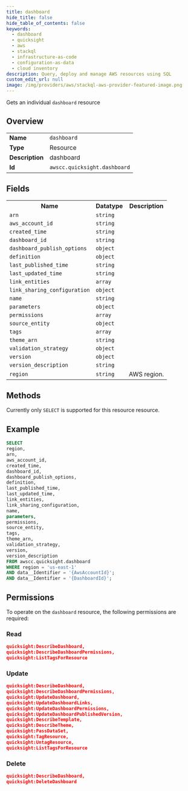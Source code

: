 ```yaml
---
title: dashboard
hide_title: false
hide_table_of_contents: false
keywords:
  - dashboard
  - quicksight
  - aws
  - stackql
  - infrastructure-as-code
  - configuration-as-data
  - cloud inventory
description: Query, deploy and manage AWS resources using SQL
custom_edit_url: null
image: /img/providers/aws/stackql-aws-provider-featured-image.png
---
```

Gets an individual <code>dashboard</code> resource

## Overview
<table><tbody>
<tr><td><b>Name</b></td><td><code>dashboard</code></td></tr>
<tr><td><b>Type</b></td><td>Resource</td></tr>
<tr><td><b>Description</b></td><td>dashboard</td></tr>
<tr><td><b>Id</b></td><td><code>awscc.quicksight.dashboard</code></td></tr>
</tbody></table>

## Fields
<table><tbody>
<tr><th>Name</th><th>Datatype</th><th>Description</th></tr>
<tr><td><code>arn</code></td><td><code>string</code></td><td></td></tr>
<tr><td><code>aws_account_id</code></td><td><code>string</code></td><td></td></tr>
<tr><td><code>created_time</code></td><td><code>string</code></td><td></td></tr>
<tr><td><code>dashboard_id</code></td><td><code>string</code></td><td></td></tr>
<tr><td><code>dashboard_publish_options</code></td><td><code>object</code></td><td></td></tr>
<tr><td><code>definition</code></td><td><code>object</code></td><td></td></tr>
<tr><td><code>last_published_time</code></td><td><code>string</code></td><td></td></tr>
<tr><td><code>last_updated_time</code></td><td><code>string</code></td><td></td></tr>
<tr><td><code>link_entities</code></td><td><code>array</code></td><td></td></tr>
<tr><td><code>link_sharing_configuration</code></td><td><code>object</code></td><td></td></tr>
<tr><td><code>name</code></td><td><code>string</code></td><td></td></tr>
<tr><td><code>parameters</code></td><td><code>object</code></td><td></td></tr>
<tr><td><code>permissions</code></td><td><code>array</code></td><td></td></tr>
<tr><td><code>source_entity</code></td><td><code>object</code></td><td></td></tr>
<tr><td><code>tags</code></td><td><code>array</code></td><td></td></tr>
<tr><td><code>theme_arn</code></td><td><code>string</code></td><td></td></tr>
<tr><td><code>validation_strategy</code></td><td><code>object</code></td><td></td></tr>
<tr><td><code>version</code></td><td><code>object</code></td><td></td></tr>
<tr><td><code>version_description</code></td><td><code>string</code></td><td></td></tr>
<tr><td><code>region</code></td><td><code>string</code></td><td>AWS region.</td></tr>

</tbody></table>

## Methods
Currently only <code>SELECT</code> is supported for this resource resource.

## Example
```sql
SELECT
region,
arn,
aws_account_id,
created_time,
dashboard_id,
dashboard_publish_options,
definition,
last_published_time,
last_updated_time,
link_entities,
link_sharing_configuration,
name,
parameters,
permissions,
source_entity,
tags,
theme_arn,
validation_strategy,
version,
version_description
FROM awscc.quicksight.dashboard
WHERE region = 'us-east-1'
AND data__Identifier = '{AwsAccountId}';
AND data__Identifier = '{DashboardId}';
```

## Permissions

To operate on the <code>dashboard</code> resource, the following permissions are required:

### Read
```json
quicksight:DescribeDashboard,
quicksight:DescribeDashboardPermissions,
quicksight:ListTagsForResource
```

### Update
```json
quicksight:DescribeDashboard,
quicksight:DescribeDashboardPermissions,
quicksight:UpdateDashboard,
quicksight:UpdateDashboardLinks,
quicksight:UpdateDashboardPermissions,
quicksight:UpdateDashboardPublishedVersion,
quicksight:DescribeTemplate,
quicksight:DescribeTheme,
quicksight:PassDataSet,
quicksight:TagResource,
quicksight:UntagResource,
quicksight:ListTagsForResource
```

### Delete
```json
quicksight:DescribeDashboard,
quicksight:DeleteDashboard
```


